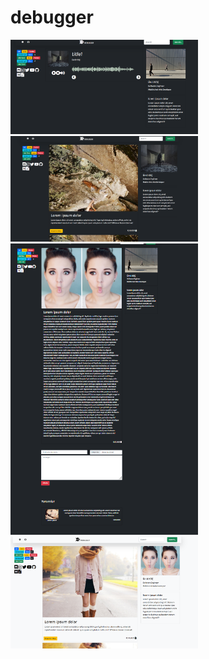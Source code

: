 # debugger


<img width="300" src="./image1.png">

<img width="300" src="./image2.png">

<img width="300" src="./image3.png">


<img width="300" src="./image4.png">